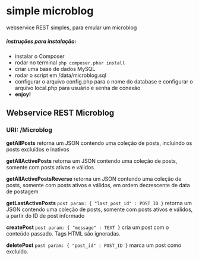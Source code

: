# simple microblog
webservice REST simples, para emular um microblog

##### instruções para instalação:
* instalar o Composer 
* rodar no terminal `php composer.phar install`
* criar uma base de dados MySQL
* rodar o script em /data/microblog.sql
* configurar o arquivo config.php para o nome do database e configurar o arquivo local.php para usuário e senha de conexão
* **enjoy!**

## Webservice REST Microblog
### URI: /Microblog

**getAllPosts**
retorna um JSON contendo uma coleção de posts, incluindo os posts excluídos e inativos

**getAllActivePosts**
retorna um JSON contendo uma coleção de posts, somente com posts ativos e válidos

**getAllActivePostsReverse**
retorna um JSON contendo uma coleção de posts, somente com posts ativos e válidos, em ordem decrescente de data de postagem

**getLastActivePosts**
`post param: { "last_post_id" : POST_ID }`
retorna um JSON contendo uma coleção de posts, somente com posts ativos e válidos, a partir do ID de post informado

**createPost**
`post param: { "message" : TEXT }`
cria um post com o conteúdo passado. Tags HTML são ignoradas.

**deletePost**
`post param: { "post_id" : POST_ID }`
marca um post como excluído.

